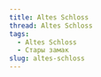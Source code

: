 ```yaml
---
title: Altes Schloss
thread: Altes Schloss
tags:
  - Altes Schloss
  - Стары замак
slug: altes-schloss
---
```

